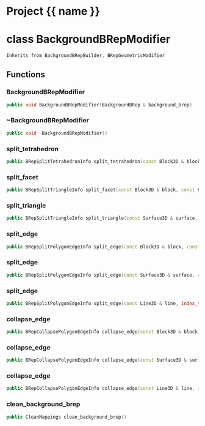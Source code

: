 <script setup>
import {useRoute} from 'vitepress'
const {path} = useRoute()
const tokens = path.split('/')
const words = tokens[2].split('-');
for (let i = 0; i < words.length; i++) {
    words[i] = words[i].charAt(0).toUpperCase() + words[i].slice(1);
    words[i] = words[i].replace('geode', 'Geode')
}
const name = words.join('-');
</script>
# Project {{ name }}

# class BackgroundBRepModifier


```cpp
Inherits from BackgroundBRepBuilder, BRepGeometricModifier
```



## Functions

### BackgroundBRepModifier

```cpp
public void BackgroundBRepModifier(BackgroundBRep & background_brep)
```


### ~BackgroundBRepModifier

```cpp
public void ~BackgroundBRepModifier()
```


### split_tetrahedron

```cpp
public BRepSplitTetrahedronInfo split_tetrahedron(const Block3D & block, index_t tetrahedron, const Point3D & point)
```


### split_facet

```cpp
public BRepSplitTriangleInfo split_facet(const Block3D & block, const PolyhedronFacet & facet, const Point3D & point)
```


### split_triangle

```cpp
public BRepSplitTriangleInfo split_triangle(const Surface3D & surface, index_t triangle, const Point3D & point)
```


### split_edge

```cpp
public BRepSplitPolygonEdgeInfo split_edge(const Block3D & block, const PolyhedronFacetEdge & edge, const Point3D & point)
```


### split_edge

```cpp
public BRepSplitPolygonEdgeInfo split_edge(const Surface3D & surface, const PolygonEdge & edge, const Point3D & point)
```


### split_edge

```cpp
public BRepSplitPolygonEdgeInfo split_edge(const Line3D & line, index_t edge, const Point3D & point)
```


### collapse_edge

```cpp
public BRepCollapsePolygonEdgeInfo collapse_edge(const Block3D & block, const PolyhedronFacetEdge & edge, const Point3D & point)
```


### collapse_edge

```cpp
public BRepCollapsePolygonEdgeInfo collapse_edge(const Surface3D & surface, const PolygonEdge & edge, const Point3D & point)
```


### collapse_edge

```cpp
public BRepCollapsePolygonEdgeInfo collapse_edge(const Line3D & line, index_t edge, const Point3D & point)
```


### clean_background_brep

```cpp
public CleanMappings clean_background_brep()
```





